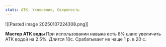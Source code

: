 ```yaml
---
stats: АТК, Уклонение, Свирепость
---
```

![[Pasted image 20250107224308.png]]

**Мастер АТК воды**
При использовании навыка есть 8% шанс увеличить АТК водой на 2.5%. Длится 10с. Срабатывает не чаще 1 р. в 20 с.